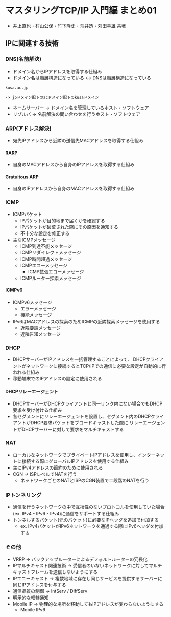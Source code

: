 # マスタリングTCP/IP 入門編 まとめ01
- 井上直也・村山公保・竹下隆史・荒井透・苅田幸雄 共著

## IPに関連する技術
### DNS(名前解決)
- ドメイン名からIPアドレスを取得する仕組み
- ドメイン名は階層構造になっている <-> DNSは階層構造になっている
```
kusa.ac.jp

-> jpドメイン配下のacドメイン配下のkusaドメイン
```
- ネームサーバー -> ドメイン名を管理しているホスト・ソフトウェア
- リゾルバ -> 名前解決の問い合わせを行うホスト・ソフトウェア

### ARP(アドレス解決)
- 宛先IPアドレスから近隣の送信先MACアドレスを取得する仕組み

#### RARP
- 自身のMACアドレスから自身のIPアドレスを取得する仕組み

#### Gratuitous ARP
- 自身のIPアドレスから自身のMACアドレスを取得する仕組み

### ICMP
- ICMPパケット
  - IPパケットが目的地まで届くかを確認する
  - IPパケットが破棄された際にその原因を通知する
  - 不十分な設定を修正する
- 主なICMPメッセージ
  - ICMP到達不能メッセージ
  - ICMPリダイレクトメッセージ
  - ICMP時間超過メッセージ
  - ICMPエコーメッセージ
    - ICMP拡張エコーメッセージ
  - ICMPルーター探索メッセージ

#### ICMPv6
- ICMPv6メッセージ
  - エラーメッセージ
  - 機能メッセージ
- IPv6はMACアドレスの探索のためICMPの近隣探索メッセージを使用する
  - 近隣要請メッセージ
  - 近隣告知メッセージ

### DHCP
- DHCPサーバーがIPアドレスを一括管理することによって、
DHCPクライアントがネットワークに接続するとTCP/IPでの通信に必要な設定が自動的に行われる仕組み
- 移動端末でのIPアドレスの設定に使用される

#### DHCPリレーエージェント
- DHCPサーバーがDHCPクライアントと同一リンク内にない場合でもDHCP要求を受け付ける仕組み
- 各セグメントにリレーエージェントを設置し、セグメント内のDHCPクライアントがDHCP要求パケットをブロードキャストした際に
リレーエージェントがDHCPサーバーに対して要求をマルチキャストする

### NAT
- ローカルなネットワークでプライベートIPアドレスを使用し、インターネットに接続する際にグローバルIPアドレスを使用する仕組み
- 主にIPv4アドレスの節約のために使用される
- CGN -> ISPレベルでNATを行う
  - ネットワークごとのNATとISPのCGN装置で二段階のNATを行う

### IPトンネリング
- 通信を行うネットワークの中で互換性のないプロトコルを使用していた場合(ex. IPv4 - IPv6 - IPv4)に通信をサポートする仕組み
- トンネルするパケット(元のパケット)に必要なIPヘッダを追加で付加する
  - ex. IPv4パケットがIPv6ネットワークを通過する際にIPv6ヘッダを付加する

### その他
- VRRP -> バックアップルーターによるデフォルトルーターの冗長化
- IPマルチキャスト関連技術 -> 受信者のいないネットワークに対してマルチキャストフレームを送信しないようにする
- IPエニーキャスト -> 複数地域に存在し同じサービスを提供するサーバーに同じIPアドレスを付与する
- 通信品質の制御 -> IntServ / DiffServ
- 明示的な輻輳通知
- Mobile IP -> 物理的な場所を移動してもIPアドレスが変わらないようにする
  - Mobile IPv6
